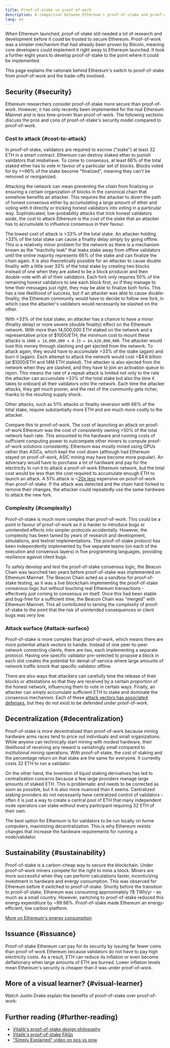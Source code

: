 ```yaml
---
title: Proof-of-stake vs proof-of-work
description: A comparison between Ethereum's proof-of-stake and proof-of-work based consensus mechanism
lang: en
---
```


When Ethereum launched, proof-of-stake still needed a lot of research and development before it could be trusted to secure Ethereum. Proof-of-work was a simpler mechanism that had already been proven by Bitcoin, meaning core developers could implement it right away to Ethereum launched. It took a further eight years to develop proof-of-stake to the point where it could be implemented.

This page explains the rationale behind Ethereum's switch to proof-of-stake from proof-of-work and the trade-offs involved.

## Security {#security}

Ethereum researchers consider proof-of-stake more secure than proof-of-work. However, it has only recently been implemented for the real Ethereum Mainnet and is less time-proven than proof-of-work. The following sections discuss the pros and cons of proof-of-stake's security model compared to proof-of-work.

### Cost to attack {#cost-to-attack}

In proof-of-stake, validators are required to escrow ("stake") at least 32 ETH in a smart contract. Ethereum can destroy staked ether to punish validators that misbehave. To come to consensus, at least 66% of the total staked ether has to vote in favour of a particular set of blocks. Blocks voted for by >=66% of the stake become "finalized", meaning they can't be removed or reorganized.

Attacking the network can mean preventing the chain from finalizing or ensuring a certain organization of blocks in the canonical chain that somehow benefits an attacker. This requires the attacker to divert the path of honest consensus either by accumulating a large amount of ether and voting with it directly or tricking honest validators into voting in a particular way. Sophisticated, low-probability attacks that trick honest validators aside, the cost to attack Ethereum is the cost of the stake that an attacker has to accumulate to influence consensus in their favour.

The lowest cost of attack is >33% of the total stake. An attacker holding >33% of the total stake can cause a finality delay simply by going offline. This is a relatively minor problem for the network as there is a mechanism known as the "inactivity leak" that leaks stake away from offline validators until the online majority represents 66% of the stake and can finalize the chain again. It is also theoretically possible for an attacker to cause double finality with a little over 33% of the total stake by creating two blocks instead of one when they are asked to be a block producer and then double-vote with all of their validators. Each fork only requires 50% of the remaining honest validators to see each block first, so if they manage to time their messages just right, they may be able to finalize both forks. This has a low likelihood of success, but if an attacker was able to cause double-finality, the Ethereum community would have to decide to follow one fork, in which case the attacker's validators would necessarily be slashed on the other.

With >33% of the total stake, an attacker has a chance to have a minor (finality delay) or more severe (double finality) effect on the Ethereum network. With more than 14,000,000 ETH staked on the network and a representative price of $1000/ETH, the minimum cost to mount these attacks is `1000 x 14,000,000 x 0.33 = $4,620,000,000`. The attacker would lose this money through slashing and get ejected from the network. To attack again, they would have to accumulate >33% of the stake (again) and burn it (again). Each attempt to attack the network would cost >$4.6 billion (at $1000/ETH and 14M ETH staked). The attacker is also ejected from the network when they are slashed, and they have to join an activation queue to rejoin. This means the rate of a repeat attack is limited not only to the rate the attacker can accumulate >33% of the total stake but also the time it takes to onboard all their validators onto the network. Each time the attacker attacks, they get much poorer, and the rest of the community gets richer, thanks to the resulting supply shock.

Other attacks, such as 51% attacks or finality reversion with 66% of the total stake, require substantially more ETH and are much more costly to the attacker.

Compare this to proof-of-work. The cost of launching an attack on proof-of-work Ethereum was the cost of consistently owning >50% of the total network hash rate. This amounted to the hardware and running costs of sufficient computing power to outcompete other miners to compute proof-of-work solutions consistently. Ethereum was mostly mined using GPUs rather than ASICs, which kept the cost down (although had Ethereum stayed on proof-of-work, ASIC mining may have become more popular). An adversary would have to purchase a lot of hardware and pay for the electricity to run it to attack a proof-of-work Ethereum network, but the total cost would be less than the cost required to accumulate enough ETH to launch an attack. A 51% attack is ~[20x less](https://youtu.be/1m12zgJ42dI?t=1562) expensive on proof-of-work than proof-of-stake. If the attack was detected and the chain hard-forked to remove their changes, the attacker could repeatedly use the same hardware to attack the new fork.

### Complexity {#complexity}

Proof-of-stake is much more complex than proof-of-work. This could be a point in favour of proof-of-work as it is harder to introduce bugs or unintended effects into simpler protocols accidentally. However, the complexity has been tamed by years of research and development, simulations, and testnet implementations. The proof-of-stake protocol has been independently implemented by five separate teams (on each of the execution and consensus layers) in five programming languages, providing resilience against client bugs.

To safely develop and test the proof-of-stake consensus logic, the Beacon Chain was launched two years before proof-of-stake was implemented on Ethereum Mainnet. The Beacon Chain acted as a sandbox for proof-of-stake testing, as it was a live blockchain implementing the proof-of-stake consensus logic but without touching real Ethereum transactions - effectively just coming to consensus on itself. Once this had been stable and bug-free for a sufficient time, the Beacon Chain was "merged" with Ethereum Mainnet. This all contributed to taming the complexity of proof-of-stake to the point that the risk of unintended consequences or client bugs was very low.

### Attack surface {#attack-surface}

Proof-of-stake is more complex than proof-of-work, which means there are more potential attack vectors to handle. Instead of one peer-to-peer network connecting clients, there are two, each implementing a separate protocol. Having one specific validator pre-selected to propose a block in each slot creates the potential for denial-of-service where large amounts of network traffic knock that specific validator offline.

There are also ways that attackers can carefully time the release of their blocks or attestations so that they are received by a certain proportion of the honest network, influencing them to vote in certain ways. Finally, an attacker can simply accumulate sufficient ETH to stake and dominate the consensus mechanism. Each of these [attack vectors has associated defenses](/developers/docs/consensus-mechanisms/pos/attack-and-defense), but they do not exist to be defended under proof-of-work.

## Decentralization {#decentralization}

Proof-of-stake is more decentralized than proof-of-work because mining hardware arms races tend to price out individuals and small organizations. While anyone can technically start mining with modest hardware, their likelihood of receiving any reward is vanishingly small compared to institutional mining operations. With proof-of-stake, the cost of staking and the percentage return on that stake are the same for everyone. It currently costs 32 ETH to run a validator.

On the other hand, the invention of liquid staking derivatives has led to centralization concerns because a few large providers manage large amounts of staked ETH. This is problematic and needs to be corrected as soon as possible, but it is also more nuanced than it seems. Centralized staking providers do not necessarily have centralized control of validators - often it is just a way to create a central pool of ETH that many independent node operators can stake without every participant requiring 32 ETH of their own.

The best option for Ethereum is for validators to be run locally on home computers, maximizing decentralization. This is why Ethereum resists changes that increase the hardware requirements for running a node/validator.

## Sustainability {#sustainability}

Proof-of-stake is a carbon-cheap way to secure the blockchain. Under proof-of-work miners compete for the right to mine a block. Miners are more successful when they can perform calculations faster, incentivizing investment in hardware and energy consumption. This was observed for Ethereum before it switched to proof-of-stake. Shortly before the transition to proof-of-stake, Ethereum was consuming approximately 78 TWh/yr - as much as a small country. However, switching to proof-of-stake reduced this energy expenditure by ~99.98%. Proof-of-stake made Ethereum an energy-efficient, low carbon platform.

[More on Ethereum's energy consumption](/energy-consumption)

## Issuance {#issuance}

Proof-of-stake Ethereum can pay for its security by issuing far fewer coins than proof-of-work Ethereum because validators do not have to pay high electricity costs. As a result, ETH can reduce its inflation or even become deflationary when large amounts of ETH are burned. Lower inflation levels mean Ethereum's security is cheaper than it was under proof-of-work.

## More of a visual learner? {#visual-learner}

Watch Justin Drake explain the benefits of proof-of-stake over proof-of-work:

<YouTube id="1m12zgJ42dI" />

## Further reading {#further-reading}

- [Vitalik's proof-of-stake design philosophy](https://medium.com/@VitalikButerin/a-proof-of-stake-design-philosophy-506585978d51)
- [Vitalik's proof-of-stake FAQs](https://vitalik.ca/general/2017/12/31/pos_faq.html#what-is-proof-of-stake)
- ["Simply Explained" video on pos vs pow](https://www.youtube.com/watch?v=M3EFi_POhps)
